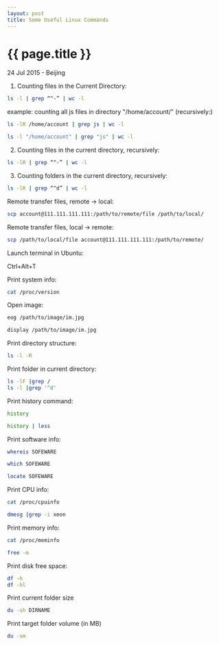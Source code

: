 ```yaml
---
layout: post
title: Some Useful Linux Commands
---
```


{{ page.title }}
================

<p class="meta">24 Jul 2015 - Beijing</p>

1. Counting files in the Current Directory:

```bash
ls -l | grep “^-” | wc -l
```
example: counting all js files in directory "/home/account/" (recursively:)

```bash
ls -lR /home/account | grep js | wc -l
```
```bash
ls -l "/home/account" | grep "js" | wc -l
```

2. Counting files in the current directory, recursively:

```bash
ls -lR | grep “^-” | wc -l
```

3. Counting folders in the current directory, recursively:

```bash
ls -lR | grep “^d” | wc -l
```

Remote transfer files, remote -> local:

```bash
scp account@111.111.111.111:/path/to/remote/file /path/to/local/
```

Remote transfer files, local -> remote:

```bash
scp /path/to/local/file account@111.111.111.111:/path/to/remote/
```

Launch terminal in Ubuntu:

Ctrl+Alt+T

Print system info:

```bash
cat /proc/version
```

Open image:

```bash
eog /path/to/image/im.jpg
```
```bash
display /path/to/image/im.jpg
```

Print directory structure:

```bash
ls -l -R
```

Print folder in current directory:

```bash
ls -lF |grep /
ls -l |grep '^d'
```

Print history command:

```bash
history
```
```bash
history | less
```

Print software info:

```bash
whereis SOFEWARE
```
```bash
which SOFEWARE
```
```bash
locate SOFEWARE
```

Print CPU info:

```bash
cat /proc/cpuinfo
```

```bash
dmesg |grep -i xeon
```

Print memory info:

```bash
cat /proc/meminfo
```

```bash
free -m
```

Print disk free space:

```bash
df -h
df -hl
```
Print current folder size

```bash
du -sh DIRNAME
```

Print target folder volume (in MB)

```bash
du -sm
```
